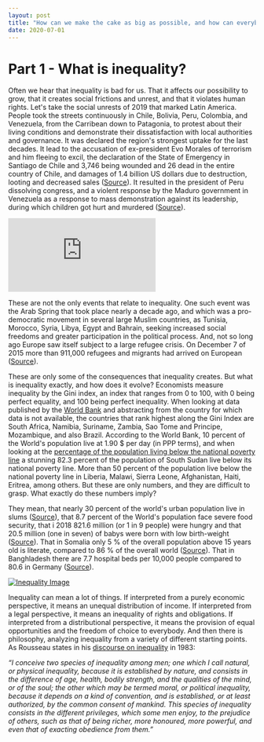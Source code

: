 ```yaml
---
layout: post
title: "How can we make the cake as big as possible, and how can everybody get a piece of it?"
date: 2020-07-01
---
```


# Part 1 - What is inequality? 

Often we hear that inequality is bad for us. That it affects our possibility to grow, that it creates social frictions and unrest, and that it violates human rights. Let's take the social unrests of 2019 that marked Latin America. People took the streets continuously in Chile, Bolivia, Peru, Colombia, and Venezuela, from the Carribean down to Patagonia, to protest about their living conditions and demonstrate their dissatisfaction with local authorities and governance. It was declared the region's strongest uptake for the last decades. It lead to the accusation of ex-president Evo Morales of terrorism and him fleeing to excil, the declaration of the State of Emergency in Santiago de Chile  and 3,746 being wounded and 26 dead in the entire country of Chile, and damages of 1.4 billion US dollars due to destruction, looting and decreased sales ([Source](https://reliefweb.int/report/chile/chile-civil-unrest-dref-final-report-mdrcl014)). It resulted in the president of Peru dissolving congress, and a violent response by the Maduro government in Venezuela as a response to mass demonstration against its leadership, during which children got hurt and murdered ([Source](https://www.hrw.org/es/news/2019/05/03/venezuela-violenta-respuesta-las-manifestaciones)). 

[![Chilean protester](https://www.washingtonpost.com/wp-apps/imrs.php?src=https://arc-anglerfish-washpost-prod-washpost.s3.amazonaws.com/public/EEOHWBAGMAI6VLASGMS5JHVMVI.jpg&w=916)](https://www.washingtonpost.com/world/the_americas/a-government-chased-from-its-capital-a-president-forced-into-exile-a-storm-of-protest-rages-in-south-america/2019/11/14/897f85ba-0651-11ea-9118-25d6bd37dfb1_story.html)

These are not the only events that relate to inequality. One such event was the Arab Spring that took place nearly a decade ago, and which was a pro-democratic movement in several large Muslim countries, as Tunisia, Morocco, Syria, Libya, Egypt and Bahrain, seeking increased social freedoms and greater participation in the political process. And, not so long ago Europe saw itself subject to a large refugee crisis. On December 7 of 2015 more than 911,000 refugees and migrants had arrived on European ([Source](https://www.unhcr.org/news/stories/2015/12/56ec1ebde/2015-year-europes-refugee-crisis.html)). 

These are only some of the consequences that inequality creates. But what is inequality exactly, and how does it evolve? Economists measure inequality by the Gini index, an index that ranges from 0 to 100, with 0 being perfect equality, and 100 being perfect inequality. When looking at data published by the [World Bank](https://data.worldbank.org/indicator/SI.POV.GINI?most_recent_value_desc=true) and abstracting from the country for which data is not available, the countries that rank highest along the Gini Index are South Africa, Namibia, Suriname, Zambia, Sao Tome and Principe, Mozambique, and also Brazil. According to the World Bank, 10 percent of the World's population live at 1.90 $ per day (in PPP terms), and when looking at the [percentage of the population living below the national poverty line](https://data.worldbank.org/?most_recent_value_desc=true) a stunning 82.3 percent of the population of South Sudan live below its national poverty line. More than 50 percent of the population live below the national poverty line in Liberia, Malawi, Sierra Leone, Afghanistan, Haiti, Eritrea, among others. But these are only numbers, and they are difficult to grasp. What exactly do these numbers imply? 

They mean, that nearly 30 percent of the world's urban population live in slums ([Source](https://data.worldbank.org/indicator/EN.POP.SLUM.UR.ZS?view=chart)), that 8.7 percent of the World's population face severe food security, that i 2018 821.6 million (or 1 in 9 people) were hungry and that 20.5 million (one in seven) of babys were born with low birth-weight ([Source](https://www.who.int/news-room/detail/15-07-2019-world-hunger-is-still-not-going-down-after-three-years-and-obesity-is-still-growing-un-report)). That in Somalia only 5 % of the overall population above 15 years old is literate, compared to 86 % of the overall world ([Source](https://data.worldbank.org/indicator/SE.ADT.LITR.ZS?most_recent_value_desc=false)). That in Banghladesh there are 7.7 hospital beds per 10,000 people compared to 80.6 in Germany ([Source](https://www.who.int/data/gho/data/indicators/indicator-details/GHO/hospital-beds-(per-10-000-population))).   

[![Inequality Image](https://oi-files-d8-prod.s3.eu-west-2.amazonaws.com/s3fs-public/entren-to-melissa-bonilla-.jpg)](https://www.oxfam.org/es/concurso-ilustra-la-desigualdad-ayudanos-denunciar-las-desigualdades-en-republica-dominicana)

Inequality can mean a lot of things. If interpreted from a purely economic perspective, it means an unequal distribution of income. If interpreted from a legal perspective, it means an inequality of rights and obligations. If interpreted from a distributional perspective, it means the provision of equal opportunities and the freedom of choice to everybody. And then there is philosophy, analyzing inequality from a variety of different starting points. As Rousseau states in his [discourse on inequality](https://aub.edu.lb/fas/cvsp/Documents/DiscourseonInequality.pdf879500092.pdf) in 1983: 

_“I conceive two species of inequality among men; one which I call natural, or physical inequality, because it is established by nature, and consists in the difference of age, health, bodily strength, and the qualities of the mind, or of the soul; the other which may be termed moral, or political inequality, because it depends on a kind of convention, and is established, or at least authorized, by the common consent of mankind. This species of inequality consists in the different privileges, which some men enjoy, to the prejudice of others, such as that of being richer, more honoured, more powerful, and even that of exacting obedience from them.”_









